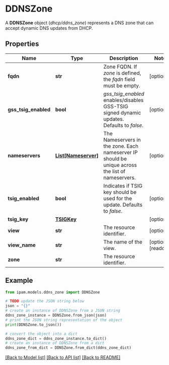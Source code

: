 # DDNSZone

A __DDNSZone__ object (_dhcp/ddns_zone_) represents a DNS zone that can accept dynamic DNS updates from DHCP.

## Properties

Name | Type | Description | Notes
------------ | ------------- | ------------- | -------------
**fqdn** | **str** | Zone FQDN.  If _zone_ is defined, the _fqdn_ field must be empty. | [optional] 
**gss_tsig_enabled** | **bool** | _gss_tsig_enabled_ enables/disables GSS-TSIG signed dynamic updates.  Defaults to _false_. | [optional] 
**nameservers** | [**List[Nameserver]**](Nameserver.md) | The Nameservers in the zone.  Each nameserver IP should be unique across the list of nameservers. | [optional] 
**tsig_enabled** | **bool** | Indicates if TSIG key should be used for the update.  Defaults to _false_. | [optional] 
**tsig_key** | [**TSIGKey**](TSIGKey.md) |  | [optional] 
**view** | **str** | The resource identifier. | [optional] 
**view_name** | **str** | The name of the view. | [optional] [readonly] 
**zone** | **str** | The resource identifier. | 

## Example

```python
from ipam.models.ddns_zone import DDNSZone

# TODO update the JSON string below
json = "{}"
# create an instance of DDNSZone from a JSON string
ddns_zone_instance = DDNSZone.from_json(json)
# print the JSON string representation of the object
print(DDNSZone.to_json())

# convert the object into a dict
ddns_zone_dict = ddns_zone_instance.to_dict()
# create an instance of DDNSZone from a dict
ddns_zone_from_dict = DDNSZone.from_dict(ddns_zone_dict)
```
[[Back to Model list]](../README.md#documentation-for-models) [[Back to API list]](../README.md#documentation-for-api-endpoints) [[Back to README]](../README.md)


